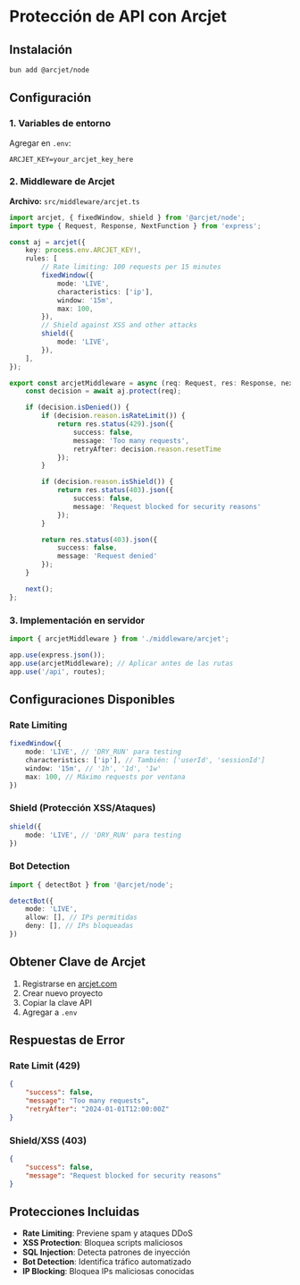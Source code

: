 # Protección de API con Arcjet

## Instalación

```bash
bun add @arcjet/node
```

## Configuración

### 1. Variables de entorno

Agregar en `.env`:
```env
ARCJET_KEY=your_arcjet_key_here
```

### 2. Middleware de Arcjet

**Archivo:** `src/middleware/arcjet.ts`

```typescript
import arcjet, { fixedWindow, shield } from '@arcjet/node';
import type { Request, Response, NextFunction } from 'express';

const aj = arcjet({
	key: process.env.ARCJET_KEY!,
	rules: [
		// Rate limiting: 100 requests per 15 minutes
		fixedWindow({
			mode: 'LIVE',
			characteristics: ['ip'],
			window: '15m',
			max: 100,
		}),
		// Shield against XSS and other attacks
		shield({
			mode: 'LIVE',
		}),
	],
});

export const arcjetMiddleware = async (req: Request, res: Response, next: NextFunction) => {
	const decision = await aj.protect(req);

	if (decision.isDenied()) {
		if (decision.reason.isRateLimit()) {
			return res.status(429).json({
				success: false,
				message: 'Too many requests',
				retryAfter: decision.reason.resetTime
			});
		}

		if (decision.reason.isShield()) {
			return res.status(403).json({
				success: false,
				message: 'Request blocked for security reasons'
			});
		}

		return res.status(403).json({
			success: false,
			message: 'Request denied'
		});
	}

	next();
};
```

### 3. Implementación en servidor

```typescript
import { arcjetMiddleware } from './middleware/arcjet';

app.use(express.json());
app.use(arcjetMiddleware); // Aplicar antes de las rutas
app.use('/api', routes);
```

## Configuraciones Disponibles

### Rate Limiting

```typescript
fixedWindow({
	mode: 'LIVE', // 'DRY_RUN' para testing
	characteristics: ['ip'], // También: ['userId', 'sessionId']
	window: '15m', // '1h', '1d', '1w'
	max: 100, // Máximo requests por ventana
})
```

### Shield (Protección XSS/Ataques)

```typescript
shield({
	mode: 'LIVE', // 'DRY_RUN' para testing
})
```

### Bot Detection

```typescript
import { detectBot } from '@arcjet/node';

detectBot({
	mode: 'LIVE',
	allow: [], // IPs permitidas
	deny: [], // IPs bloqueadas
})
```

## Obtener Clave de Arcjet

1. Registrarse en [arcjet.com](https://arcjet.com)
2. Crear nuevo proyecto
3. Copiar la clave API
4. Agregar a `.env`

## Respuestas de Error

### Rate Limit (429)
```json
{
	"success": false,
	"message": "Too many requests",
	"retryAfter": "2024-01-01T12:00:00Z"
}
```

### Shield/XSS (403)
```json
{
	"success": false,
	"message": "Request blocked for security reasons"
}
```

## Protecciones Incluidas

- **Rate Limiting**: Previene spam y ataques DDoS
- **XSS Protection**: Bloquea scripts maliciosos
- **SQL Injection**: Detecta patrones de inyección
- **Bot Detection**: Identifica tráfico automatizado
- **IP Blocking**: Bloquea IPs maliciosas conocidas